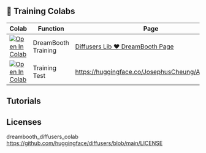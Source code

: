 ## 🦒 Training Colabs

| Colab | Function | Page
| --- | --- | --- |
[![Open In Colab](https://colab.research.google.com/assets/colab-badge.svg)](https://colab.research.google.com/github/camenduru/stable-diffusion-webui-colab/blob/training/dreambooth_diffusers_colab.ipynb) | DreamBooth Training | [Diffusers Lib ❤ DreamBooth Page](https://github.com/huggingface/diffusers/tree/main/examples/dreambooth)
[![Open In Colab](https://colab.research.google.com/assets/colab-badge.svg)](https://colab.research.google.com/github/camenduru/stable-diffusion-webui-colab/blob/training/a_certainty_webui_colab.ipynb) | Training Test | https://huggingface.co/JosephusCheung/ACertainty


## Tutorials


## Licenses

dreambooth_diffusers_colab https://github.com/huggingface/diffusers/blob/main/LICENSE
